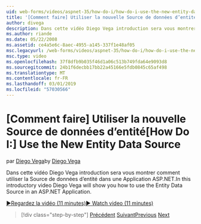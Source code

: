 ```yaml
---
uid: web-forms/videos/aspnet-35/how-do-i/how-do-i-use-the-new-entity-data-source
title: '[Comment faire] Utiliser la nouvelle Source de données d’entité | Microsoft Docs'
author: divega
description: Dans cette vidéo Diego Vega introduction sera vous montrer comment utiliser la Source de données d’entité dans une Application ASP.NET.
ms.author: riande
ms.date: 05/22/2008
ms.assetid: ce4a5e6c-8aec-4955-a145-337f1e48af05
msc.legacyurl: /web-forms/videos/aspnet-35/how-do-i/how-do-i-use-the-new-entity-data-source
msc.type: video
ms.openlocfilehash: 37f8dfb9b035f46d1a06c513b749fda64e9093d8
ms.sourcegitcommit: 24b1f6decbb17bb22a45166e5fdb0845c65af498
ms.translationtype: MT
ms.contentlocale: fr-FR
ms.lasthandoff: 03/01/2019
ms.locfileid: "57030566"
---
```

<a name="how-do-i-use-the-new-entity-data-source"></a><span data-ttu-id="dcd98-103">[Comment faire] Utiliser la nouvelle Source de données d’entité</span><span class="sxs-lookup"><span data-stu-id="dcd98-103">[How Do I:] Use the New Entity Data Source</span></span>
====================
<span data-ttu-id="dcd98-104">par [Diego Vega](https://github.com/divega)</span><span class="sxs-lookup"><span data-stu-id="dcd98-104">by [Diego Vega](https://github.com/divega)</span></span>

<span data-ttu-id="dcd98-105">Dans cette vidéo Diego Vega introduction sera vous montrer comment utiliser la Source de données d’entité dans une Application ASP.NET.</span><span class="sxs-lookup"><span data-stu-id="dcd98-105">In this introductory video Diego Vega will show you how to use the Entity Data Source in an ASP.NET Application.</span></span>

[<span data-ttu-id="dcd98-106">&#9654;Regardez la vidéo (11 minutes)</span><span class="sxs-lookup"><span data-stu-id="dcd98-106">&#9654; Watch video (11 minutes)</span></span>](https://channel9.msdn.com/Blogs/ASP-NET-Site-Videos/how-do-i-use-the-new-entity-data-source)

> [!div class="step-by-step"]
> <span data-ttu-id="dcd98-107">[Précédent](how-do-i-get-started-with-the-entity-framework.md)
> [Suivant](how-do-i-serialize-a-graph-with-the-entity-framework.md)</span><span class="sxs-lookup"><span data-stu-id="dcd98-107">[Previous](how-do-i-get-started-with-the-entity-framework.md)
[Next](how-do-i-serialize-a-graph-with-the-entity-framework.md)</span></span>
